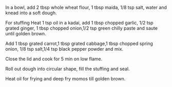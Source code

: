 In a bowl, add 2 tbsp whole wheat flour, 1 tbsp maida, 1/8 tsp salt, water and knead into a soft dough.

For stuffing
Heat 1 tsp oil in a kadai, add 1 tbsp chopped garlic, 1/2 tsp grated ginger, 1 tbsp chopped onion,1/2 tsp green chilly paste and saute until golden brown.

Add 1 tbsp grated carrot,1 tbsp grated cabbage,1 tbsp chopped spring onion, 1/8 tsp salt,1/4 tsp black pepper powder and mix.

Close the lid and cook for 5 min on low flame.

Roll out dough into circular shape, fill the stuffing and seal.

Heat oil for frying and deep fry momos till golden brown.